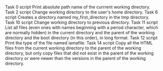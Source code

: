 Task 0 script 
      Print absolute path name of the currrent working directory.
Task 2 script
      Change working directory to the user's home directory.
Task 6 script
      Creates a directory named my_first_directory in the tmp directory.
Task 10 script
       Change working directory to previous directory.
Task 11 script
       List all files (even ones with names beginning with a period character, which are normally hidden) in the current directory and the parent of the working directory and the boot directory (in this order), in long format.
Task 12 script
       Print the type of the file named iamafile.
Task 14 script
       Copy all the HTML files from the current working directory to the parent of the working directory, but only copy files that did not exist in the parent of the working directory or were newer than the versions in the parent of the working directory.
